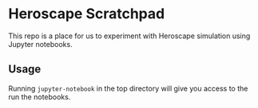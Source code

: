 # Heroscape Scratchpad

This repo is a place for us to experiment with Heroscape simulation using Jupyter notebooks.

## Usage

Running `jupyter-notebook` in the top directory will give you access to the run the notebooks.

